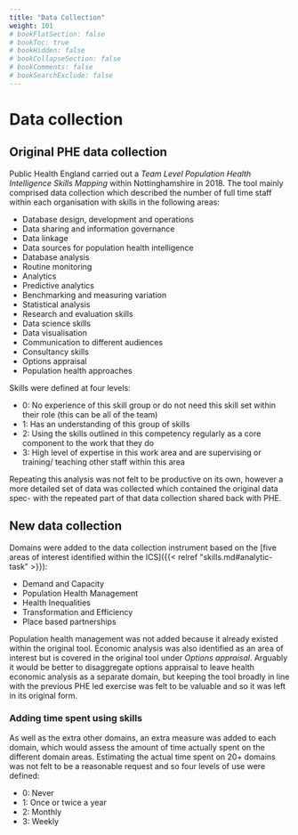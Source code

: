 ```yaml
---
title: "Data Collection"
weight: 101
# bookFlatSection: false
# bookToc: true
# bookHidden: false
# bookCollapseSection: false
# bookComments: false
# bookSearchExclude: false
---
```


# Data collection

## Original PHE data collection

Public Health England carried out a *Team Level Population Health Intelligence Skills Mapping* within Nottinghamshire in 2018. The tool mainly comprised data collection which described the number of full time staff within each organisation with skills in the following areas:

* Database design, development and operations 
* Data sharing and information governance 
* Data linkage
* Data sources for population health intelligence 
* Database analysis 
* Routine monitoring 
* Analytics 
* Predictive analytics 
* Benchmarking and measuring variation 
* Statistical analysis 
* Research and evaluation skills 
* Data science skills 
* Data visualisation 
* Communication to different audiences 
* Consultancy skills 
* Options appraisal 
* Population health approaches 

Skills were defined at four levels:

* 0: No experience of this skill group or do not need this skill set within their role (this can be all of the team) 
* 1: Has an understanding of this group of skills 
* 2: Using the skills outlined in this competency regularly as a core component to the work that they do 
* 3: High level of expertise in this work area and are supervising or training/ teaching other staff within this area

Repeating this analysis was not felt to be productive on its own, however a more detailed set of data was collected which contained the original data spec- with the repeated part of that data collection shared back with PHE.

## New data collection 

Domains were added to the data collection instrument based on the [five areas of interest identified within the ICS]({{< relref "skills.md#analytic-task" >}}):

*	Demand and Capacity
*	Population Health Management
*	Health Inequalities
*	Transformation and Efficiency
*	Place based partnerships

Population health management was not added because it already existed within the original tool. Economic analysis was also identified as an area of interest but is covered in the original tool under *Options appraisal*. Arguably it would be better to disaggregate options appraisal to leave health economic analysis as a separate domain, but keeping the tool broadly in line with the previous PHE led exercise was felt to be valuable and so it was left in its original form. 

### Adding time spent using skills

As well as the extra other domains, an extra measure was added to each domain, which would assess the amount of time actually spent on the different domain areas. Estimating the actual time spent on 20+ domains was not felt to be a reasonable request and so four levels of use were defined:

* 0: Never
* 1: Once or twice a year
* 2: Monthly
* 3: Weekly

